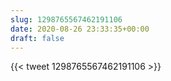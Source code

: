 ```yaml
---
slug: 1298765567462191106
date: 2020-08-26 23:33:35+00:00
draft: false
---
```


{{< tweet 1298765567462191106 >}}
